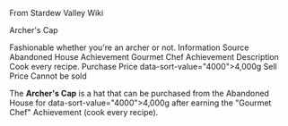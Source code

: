 From Stardew Valley Wiki

Archer's Cap

Fashionable whether you're an archer or not. Information Source Abandoned House Achievement Gourmet Chef Achievement Description Cook every recipe. Purchase Price data-sort-value="4000"&gt;4,000g Sell Price Cannot be sold

The **Archer's Cap** is a hat that can be purchased from the Abandoned House for data-sort-value="4000"&gt;4,000g after earning the "Gourmet Chef" Achievement (cook every recipe).